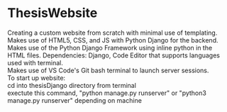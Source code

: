 # ThesisWebsite

Creating a custom website from scratch with minimal use of templating. Makes use of HTML5, CSS, and JS with Python Django for the backend. Makes use of the Python Django Framework using inline python in the HTML files.
Dependencies: Django, Code Editor that supports languages used with terminal.  
Makes use of VS Code's Git bash terminal to launch server sessions.  
To start up website:  
cd into thesisDjango directory from terminal  
exectute this command, "python manage.py runserver" or "python3 manage.py runserver" depending on machine
